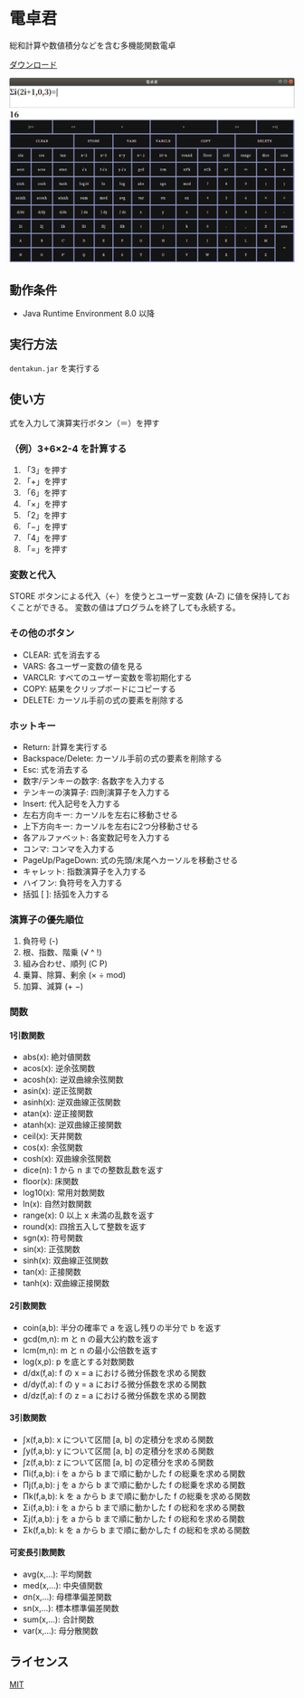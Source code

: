 # 電卓君

総和計算や数値積分などを含む多機能関数電卓

[ダウンロード](https://github.com/curegit/dentakun/releases)

![スクリーンショット](Screenshot.png)

## 動作条件

- Java Runtime Environment 8.0 以降

## 実行方法

`dentakun.jar` を実行する

## 使い方

式を入力して演算実行ボタン（＝）を押す

### （例）3+6×2-4 を計算する

1. 「3」を押す
2. 「+」を押す
3. 「6」を押す
4. 「×」を押す
5. 「2」を押す
6. 「−」を押す
7. 「4」を押す
8. 「=」を押す

### 変数と代入

STORE ボタンによる代入（←）を使うとユーザー変数 (A-Z) に値を保持しておくことができる。
変数の値はプログラムを終了しても永続する。

### その他のボタン

- CLEAR: 式を消去する
- VARS: 各ユーザー変数の値を見る
- VARCLR: すべてのユーザー変数を零初期化する
- COPY: 結果をクリップボードにコピーする
- DELETE: カーソル手前の式の要素を削除する

### ホットキー

- Return: 計算を実行する
- Backspace/Delete: カーソル手前の式の要素を削除する
- Esc: 式を消去する
- 数字/テンキーの数字: 各数字を入力する
- テンキーの演算子: 四則演算子を入力する
- Insert: 代入記号を入力する
- 左右方向キー: カーソルを左右に移動させる
- 上下方向キー: カーソルを左右に2つ分移動させる
- 各アルファベット: 各変数記号を入力する
- コンマ: コンマを入力する
- PageUp/PageDown: 式の先頭/末尾へカーソルを移動させる
- キャレット: 指数演算子を入力する
- ハイフン: 負符号を入力する
- 括弧 \[ \]: 括弧を入力する

### 演算子の優先順位

1. 負符号 (-)
2. 根、指数、階乗 (√ ^ !)
3. 組み合わせ、順列 (C P)
4. 乗算、除算、剰余 (× ÷ mod)
5. 加算、減算 (+ −)

### 関数

#### 1引数関数

- abs(x): 絶対値関数
- acos(x): 逆余弦関数
- acosh(x): 逆双曲線余弦関数
- asin(x): 逆正弦関数
- asinh(x): 逆双曲線正弦関数
- atan(x): 逆正接関数
- atanh(x): 逆双曲線正接関数
- ceil(x): 天井関数
- cos(x): 余弦関数
- cosh(x): 双曲線余弦関数
- dice(n): 1 から n までの整数乱数を返す
- floor(x): 床関数
- log10(x): 常用対数関数
- ln(x): 自然対数関数
- range(x): 0 以上 x 未満の乱数を返す
- round(x): 四捨五入して整数を返す
- sgn(x): 符号関数
- sin(x): 正弦関数
- sinh(x): 双曲線正弦関数
- tan(x): 正接関数
- tanh(x): 双曲線正接関数

#### 2引数関数

- coin(a,b): 半分の確率で a を返し残りの半分で b を返す
- gcd(m,n): m と n の最大公約数を返す
- lcm(m,n): m と n の最小公倍数を返す
- log(x,p): p を底とする対数関数
- d/dx(f,a): f の x = a における微分係数を求める関数
- d/dy(f,a): f の y = a における微分係数を求める関数
- d/dz(f,a): f の z = a における微分係数を求める関数

#### 3引数関数

- ∫x(f,a,b): x について区間 [a, b] の定積分を求める関数
- ∫y(f,a,b): y について区間 [a, b] の定積分を求める関数
- ∫z(f,a,b): z について区間 [a, b] の定積分を求める関数
- Πi(f,a,b): i を a から b まで順に動かした f の総乗を求める関数
- Πj(f,a,b): j を a から b まで順に動かした f の総乗を求める関数
- Πk(f,a,b): k を a から b まで順に動かした f の総乗を求める関数
- Σi(f,a,b): i を a から b まで順に動かした f の総和を求める関数
- Σj(f,a,b): j を a から b まで順に動かした f の総和を求める関数
- Σk(f,a,b): k を a から b まで順に動かした f の総和を求める関数

#### 可変長引数関数

- avg(x,...): 平均関数
- med(x,...): 中央値関数
- σn(x,...): 母標準偏差関数
- sn(x,...): 標本標準偏差関数
- sum(x,...): 合計関数
- var(x,...): 母分散関数

## ライセンス

[MIT](LICENSE)
